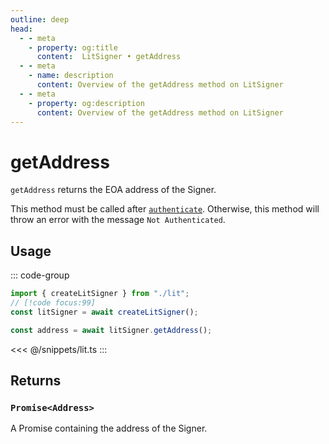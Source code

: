```yaml
---
outline: deep
head:
  - - meta
    - property: og:title
      content:  LitSigner • getAddress
  - - meta
    - name: description
      content: Overview of the getAddress method on LitSigner
  - - meta
    - property: og:description
      content: Overview of the getAddress method on LitSigner
---
```


# getAddress

`getAddress` returns the EOA address of the Signer.

This method must be called after [`authenticate`](/packages/aa-signers/lit/authenticate). Otherwise, this method will throw an error with the message `Not Authenticated`.

## Usage

::: code-group

```ts [example.ts]
import { createLitSigner } from "./lit";
// [!code focus:99]
const litSigner = await createLitSigner();

const address = await litSigner.getAddress();
```

<<< @/snippets/lit.ts
:::

## Returns

### `Promise<Address>`

A Promise containing the address of the Signer.